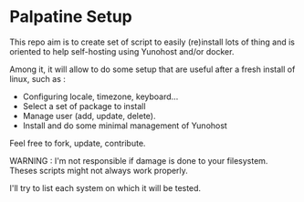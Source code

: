# Palpatine Setup 

This repo aim is to create set of script to easily (re)install lots of thing and is oriented to help self-hosting using Yunohost and/or docker.

Among it, it will allow to do some setup that are useful after a fresh 
install of linux, such as : 

   * Configuring locale, timezone, keyboard...
   * Select a set of package to install
   * Manage user (add, update, delete).
   * Install and do some minimal management of Yunohost

Feel free to fork, update, contribute.

WARNING : I'm not responsible if damage is done to your filesystem. Theses 
scripts might not always work properly.

I'll try to list each system on which it will be tested.

